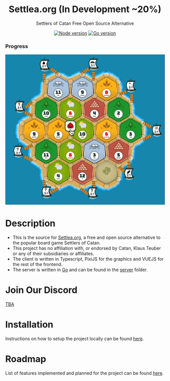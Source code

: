 <h1 align="center">
Settlea.org (In Development ~20%)
</h1>
<p align="center"> Settlers of Catan Free Open Source Alternative </p>
<p align="center">

</p>
<div align="center">

[![Node version](https://img.shields.io/badge/node-%3E%3D%2018.19.1-brightgreen)](http://nodejs.org/download/)
[![Go version](https://img.shields.io/badge/go-1.23.1-cyan)](https://golang.org/dl/)

</div>

<h3> Progress </h3>

![Progress](./public/progress.png)

# Description

- This is the source for [Settlea.org](https://settlea.org), a free and open source alternative to the popular board game Settlers of Catan.
- This project has no affiliation with, or endorsed by Catan, Klaus Teuber or any of their subsidiaries or affiliates.
- The client is written in Typescript, PixiJS for the graphics and VUEJS for the rest of the frontend.
- The server is written in [Go](https://go.dev/) and can be found in the [server](https://github.com/0enzi/Settlea/tree/main/server) folder.


# Join Our Discord

[TBA](https://discord.gg/fAzzECHm)
</a>

# Installation

Instructions on how to setup the project locally can be found [here](https://github.com/0enzi/Settlea/wiki/Installation).

# Roadmap

List of features implemented and planned for the project can be found [here](https://github.com/0enzi/Settlea/wiki/Roadmap).